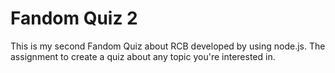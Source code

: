 # Fandom Quiz 2
This is my second Fandom Quiz about RCB developed by using node.js. The assignment to create a quiz about any topic you're interested in.
